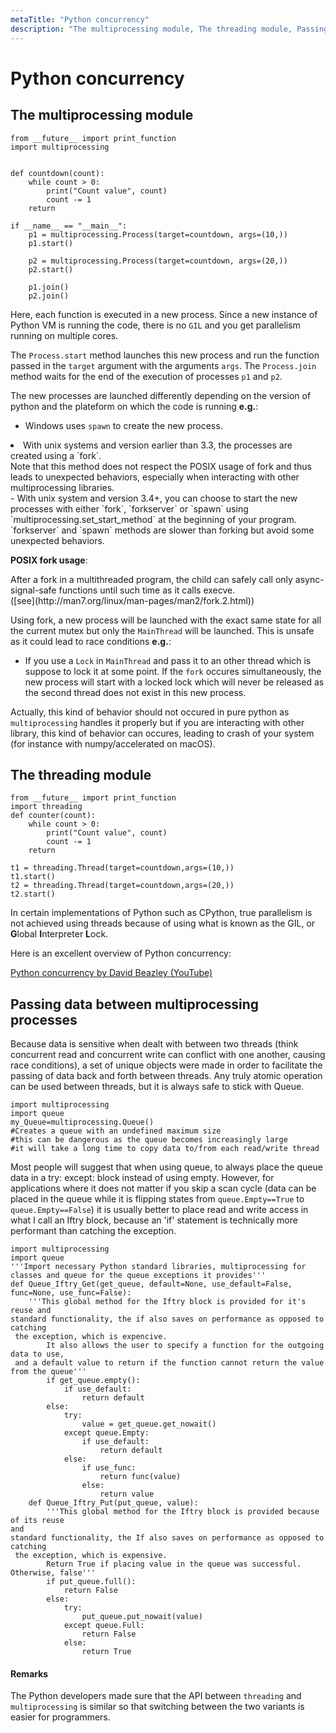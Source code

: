 ```yaml
---
metaTitle: "Python concurrency"
description: "The multiprocessing module, The threading module, Passing data between multiprocessing processes"
---
```


# Python concurrency



## The multiprocessing module


```
from __future__ import print_function
import multiprocessing


def countdown(count):
    while count > 0:
        print("Count value", count)
        count -= 1
    return

if __name__ == "__main__":
    p1 = multiprocessing.Process(target=countdown, args=(10,))
    p1.start()

    p2 = multiprocessing.Process(target=countdown, args=(20,))
    p2.start()

    p1.join()
    p2.join()

```

Here, each function is executed in a new process. Since a new instance of Python VM is running the code, there is no `GIL` and you get parallelism running on multiple cores.

The `Process.start` method launches this new process and run the function passed in the `target` argument with the arguments `args`. The `Process.join` method waits for the end of the execution of processes `p1` and `p2`.

The new processes are launched differently depending on the version of python and the plateform on which the code is running **e.g.**:

- Windows uses `spawn` to create the new process.
<li>With unix systems and version earlier than 3.3, the processes are created using a `fork`.<br />
Note that this method does not respect the POSIX usage of fork and thus leads to unexpected behaviors, especially when interacting with other multiprocessing libraries.</li>
- With unix system and version 3.4+, you can choose to start the new processes with either `fork`, `forkserver` or `spawn` using `multiprocessing.set_start_method` at the beginning of your program. `forkserver` and `spawn` methods are slower than forking but avoid some unexpected behaviors.

**POSIX fork usage**:

> 
<p>After a fork in a multithreaded program, the child can safely call only async-signal-safe functions until such time as it calls execve.<br />
([see](http://man7.org/linux/man-pages/man2/fork.2.html))</p>


Using fork, a new process will be launched with the exact same state for all the current mutex but only the `MainThread` will be launched.
This is unsafe as it could lead to race conditions **e.g.**:

- If you use a `Lock` in `MainThread` and pass it to an other thread which is suppose to lock it at some point. If the `fork` occures simultaneously, the new process will start with a locked lock which will never be released as the second thread does not exist in this new process.

Actually, this kind of behavior should not occured in pure python as `multiprocessing` handles it properly but if you are interacting with other library, this kind of behavior can occures, leading to crash of your system (for instance with numpy/accelerated on macOS).



## The threading module


```
from __future__ import print_function
import threading
def counter(count):
    while count > 0:
        print("Count value", count)
        count -= 1
    return

t1 = threading.Thread(target=countdown,args=(10,))
t1.start()
t2 = threading.Thread(target=countdown,args=(20,))
t2.start()

```

In certain implementations of Python such as CPython, true parallelism is not achieved using threads because of using what is known as the GIL, or **G**lobal **I**nterpreter **L**ock.

Here is an excellent overview of Python concurrency:

[Python concurrency by David Beazley (YouTube)](https://www.youtube.com/watch?v=MCs5OvhV9S4)



## Passing data between multiprocessing processes


Because data is sensitive when dealt with between two threads (think concurrent read and concurrent write can conflict with one another, causing race conditions), a set of unique objects were made in order to facilitate the passing of data back and forth between threads. Any truly atomic operation can be used between threads, but it is always safe to stick with Queue.

```
import multiprocessing
import queue
my_Queue=multiprocessing.Queue() 
#Creates a queue with an undefined maximum size
#this can be dangerous as the queue becomes increasingly large
#it will take a long time to copy data to/from each read/write thread

```

Most people will suggest that when using queue, to always place the queue data in a try: except: block instead of using empty. However, for applications where it does not matter if you skip a scan cycle (data can be placed in the queue while it is flipping states from `queue.Empty==True` to `queue.Empty==False`) it is usually better to place read and write access in what I call an Iftry block, because an 'if' statement is technically more performant than catching the exception.

```
import multiprocessing
import queue
'''Import necessary Python standard libraries, multiprocessing for classes and queue for the queue exceptions it provides'''
def Queue_Iftry_Get(get_queue, default=None, use_default=False, func=None, use_func=False):
    '''This global method for the Iftry block is provided for it's reuse and 
standard functionality, the if also saves on performance as opposed to catching
 the exception, which is expencive.
        It also allows the user to specify a function for the outgoing data to use,
 and a default value to return if the function cannot return the value from the queue'''
        if get_queue.empty():
            if use_default:
                return default
        else:
            try:
                value = get_queue.get_nowait()
            except queue.Empty:
                if use_default:
                    return default
            else:
                if use_func:
                    return func(value)
                else:
                    return value
    def Queue_Iftry_Put(put_queue, value):
        '''This global method for the Iftry block is provided because of its reuse 
and 
standard functionality, the If also saves on performance as opposed to catching
 the exception, which is expensive.
        Return True if placing value in the queue was successful. Otherwise, false'''
        if put_queue.full():
            return False
        else:
            try:
                put_queue.put_nowait(value)
            except queue.Full:
                return False
            else:
                return True

```



#### Remarks


The Python developers made sure that the API between `threading` and `multiprocessing` is similar so that switching between the two variants is easier for programmers.

